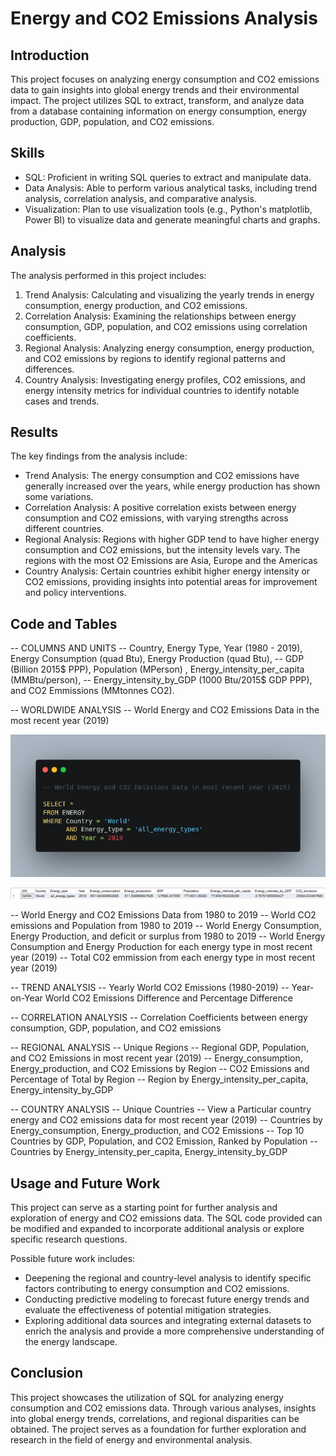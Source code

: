 
# Energy and CO2 Emissions Analysis

## Introduction
This project focuses on analyzing energy consumption and CO2 emissions data to gain insights into global energy trends and their environmental impact. The project utilizes SQL to extract, transform, and analyze data from a database containing information on energy consumption, energy production, GDP, population, and CO2 emissions.

## Skills 
- SQL: Proficient in writing SQL queries to extract and manipulate data.
- Data Analysis: Able to perform various analytical tasks, including trend analysis, correlation analysis, and comparative analysis.
- Visualization: Plan to use visualization tools (e.g., Python's matplotlib, Power BI) to visualize data and generate meaningful charts and graphs.

## Analysis
The analysis performed in this project includes:

1. Trend Analysis: Calculating and visualizing the yearly trends in energy consumption, energy production, and CO2 emissions.
2. Correlation Analysis: Examining the relationships between energy consumption, GDP, population, and CO2 emissions using correlation coefficients.
3. Regional Analysis: Analyzing energy consumption, energy production, and CO2 emissions by regions to identify regional patterns and differences.
4. Country Analysis: Investigating energy profiles, CO2 emissions, and energy intensity metrics for individual countries to identify notable cases and trends.

## Results
The key findings from the analysis include:

- Trend Analysis: The energy consumption and CO2 emissions have generally increased over the years, while energy production has shown some variations.
- Correlation Analysis: A positive correlation exists between energy consumption and CO2 emissions, with varying strengths across different countries.
- Regional Analysis: Regions with higher GDP tend to have higher energy consumption and CO2 emissions, but the intensity levels vary. The regions with the most O2 Emissions are Asia, Europe and the Americas
- Country Analysis: Certain countries exhibit higher energy intensity or CO2 emissions, providing insights into potential areas for improvement and policy interventions.

## Code and Tables

-- COLUMNS AND UNITS
-- Country, Energy Type, Year (1980 - 2019), Energy Consumption (quad Btu), Energy Production (quad Btu), 
-- GDP  (Billion 2015$ PPP), Population (MPerson) , Energy_intensity_per_capita (MMBtu/person), 
-- Energy_intensity_by_GDP (1000 Btu/2015$ GDP PPP), and CO2 Emmissions  (MMtonnes CO2).

-- WORLDWIDE ANALYSIS
-- World Energy and CO2 Emissions Data in the most recent year (2019)

![World](https://github.com/JesumboOludipe/PortfolioProjects/blob/main/Countries'%20Energy%20Production%20and%20CO2%20Emissions/SQL%20Images/2.png)

![World Data Table](https://github.com/JesumboOludipe/PortfolioProjects/blob/main/Countries'%20Energy%20Production%20and%20CO2%20Emissions/SQL%20Images/Results/World%20data.png)


-- World Energy and CO2 Emissions Data from 1980 to 2019
-- World CO2 emissions and Population from 1980 to 2019
-- World Energy Consumption, Energy Production, and deficit or surplus from 1980 to 2019
-- World Energy Consumption and Energy Production for each energy type in most recent year (2019)
-- Total C02 emmission from each energy type in most recent year (2019)

-- TREND ANALYSIS
-- Yearly World CO2 Emissions (1980-2019)
-- Year-on-Year World CO2 Emissions Difference and Percentage Difference

-- CORRELATION ANALYSIS
-- Correlation Coefficients between energy consumption, GDP, population, and CO2 emissions

-- REGIONAL ANALYSIS
-- Unique Regions
-- Regional GDP, Population, and CO2 Emissions in most recent year (2019)
-- Energy_consumption, Energy_production, and CO2 Emissions by Region
-- CO2 Emissions and Percentage of Total by Region
-- Region by Energy_intensity_per_capita, Energy_intensity_by_GDP

-- COUNTRY ANALYSIS
-- Unique Countries
-- View a Particular country energy and CO2 emissions data for most recent year (2019)
-- Countries by Energy_consumption, Energy_production, and CO2 Emissions
-- Top 10 Countries by GDP, Population, and CO2 Emission, Ranked by Population
-- Countries by Energy_intensity_per_capita, Energy_intensity_by_GDP

## Usage and Future Work
This project can serve as a starting point for further analysis and exploration of energy and CO2 emissions data. The SQL code provided can be modified and expanded to incorporate additional analysis or explore specific research questions.

Possible future work includes:
- Deepening the regional and country-level analysis to identify specific factors contributing to energy consumption and CO2 emissions.
- Conducting predictive modeling to forecast future energy trends and evaluate the effectiveness of potential mitigation strategies.
- Exploring additional data sources and integrating external datasets to enrich the analysis and provide a more comprehensive understanding of the energy landscape.

## Conclusion
This project showcases the utilization of SQL for analyzing energy consumption and CO2 emissions data. Through various analyses, insights into global energy trends, correlations, and regional disparities can be obtained. The project serves as a foundation for further exploration and research in the field of energy and environmental analysis.
